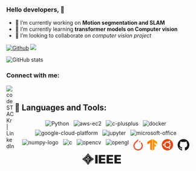 ### Hello developers, 👋



- 🔭 I’m currently working on **Motion segmentation and SLAM**
- 🌱 I’m currently learning **transformer models on Computer vision**
- 👯 I’m looking to collaborate on *computer vision project*


[![Github](https://img.shields.io/github/followers/prakashradhakrish?label=Follow&style=social)](https://github.com/prakashradhakrish)
![](https://visitor-badge.laobi.icu/badge?page_id=prakashradhakrish.prakashradhakrish)

 


![GitHub stats](https://github-readme-stats.vercel.app/api?username=prakashradhakrish&show_icons=true&theme=dark)
<!--[Top Langs](https://github-readme-stats.vercel.app/api/top-langs/?username=prakashradhakrish&theme=gruvbox)--> 


### Connect with me:

 

<!--[<img align="left" alt="codeSTACKr.com" width="22px" src="https://raw.githubusercontent.com/iconic/open-iconic/master/svg/globe.svg" />][website]
[<img align="left" alt="codeSTACKr | YouTube" width="22px" background-color="#C52F30" src="https://cdn.jsdelivr.net/npm/simple-icons@v3/icons/youtube.svg" />][youtube] -->
[<img align="left" alt="codeSTACKr | LinkedIn" width="22px" src="https://cdn.jsdelivr.net/npm/simple-icons@v3/icons/linkedin.svg" />][linkedin]
 

<br />

 


## 🧰 Languages and Tools:
<p align="center">
<img onclick="#" src="https://github.com/prakashradhakrish/geticon/blob/master/icons/python.svg" alt="Python" height="30" style="vertical-align:top; margin:4px">
<img onclick="#" src="https://github.com/prakashradhakrish/geticon/blob/master/icons/aws-ec2.svg" alt="aws-ec2" height="30" style="vertical-align:top; margin:4px">
<img src="https://github.com/prakashradhakrish/geticon/blob/master/icons/c-plusplus.svg" alt="c-plusplus" height="30" style="vertical-align:top; margin:4px">
<img src="https://github.com/prakashradhakrish/geticon/blob/master/icons/docker.svg" alt="docker" height="30" style="vertical-align:top; margin:4px">
 <img src="https://github.com/prakashradhakrish/geticon/blob/master/icons/google-cloud-platform.svg" alt="google-cloud-platform" height="30" style="vertical-align:top; margin:4px">
 <img src="https://github.com/prakashradhakrish/geticon/blob/master/icons/jupyter.svg" alt="jupyter" height="30" style="vertical-align:top; margin:4px">
 <img src="https://github.com/prakashradhakrish/geticon/blob/master/icons/microsoft-office.svg" alt="microsoft-office" height="30" style="vertical-align:top; margin:4px">
 <img src="https://github.com/prakashradhakrish/geticon/blob/master/icons/numpy-logo.svg" alt="numpy-logo" height="30" style="vertical-align:top; margin:4px">
 <img src="https://github.com/prakashradhakrish/geticon/blob/master/icons/c.svg" alt="c" height="30" style="vertical-align:top; margin:4px">
 <img src="https://github.com/prakashradhakrish/geticon/blob/master/icons/opencv.svg" alt="opencv" height="30" style="vertical-align:top; margin:4px">
 <img src="https://github.com/prakashradhakrish/geticon/blob/master/icons/opengl.svg" alt="opengl" height="30" style="vertical-align:top; margin:4px">
 <img src="https://github.com/prakashradhakrish/geticon/blob/master/icons/pytorch.svg" alt="pytorch" height="30" style="vertical-align:top; margin:4px">
 <img src="https://github.com/prakashradhakrish/geticon/blob/master/icons/tensorflow.svg" alt="tensorflow" height="30" style="vertical-align:top; margin:4px">
 <img src="https://github.com/prakashradhakrish/geticon/blob/master/icons/ubuntu.svg" alt="ubuntu" height="30" style="vertical-align:top; margin:4px">
 <img src="https://github.com/prakashradhakrish/geticon/blob/master/icons/github-icon.svg" alt="github-icon" height="30" style="vertical-align:top; margin:4px">
 <img src="https://github.com/prakashradhakrish/geticon/blob/master/icons/ieee.svg" alt="ieee" height="30" style="vertical-align:top; margin:4px">
 

[linkedin]: https://www.linkedin.com/in/prakash-radhakrishnan-98b19a11a/

 
